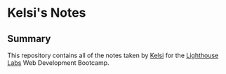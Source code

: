 # Kelsi's Notes

## Summary

This repository contains all of the notes taken by [Kelsi](https://github.com/kelsi2) for the [Lighthouse Labs](https://www.lighthouselabs.ca/) Web Development Bootcamp.
